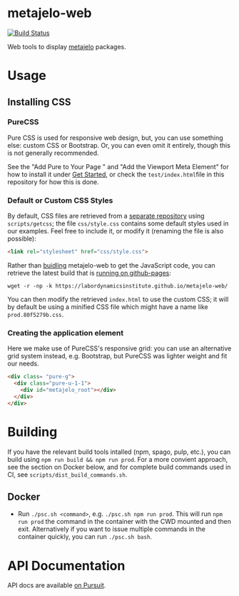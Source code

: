# metajelo-web

[![Build Status](https://travis-ci.com/labordynamicsinstitute/metajelo-web.svg?token=fzz41xcnJ15QPD7QhZkZ&branch=master)](https://travis-ci.com/labordynamicsinstitute/metajelo-web)

Web tools to display
[metajelo](https://github.com/labordynamicsinstitute/metajelo) packages.

# Usage

## Installing CSS

### PureCSS

Pure CSS is used for responsive web design, but, you can use something else:
custom CSS or Bootstrap. Or, you can even omit it entirely, though this is
not generally recommended.

See the "Add Pure to Your Page "
and "Add the Viewport Meta Element" for how to install it under [Get
Started](https://purecss.io/start/), or check the `test/index.html`file in this
repository for how this is done.

### Default or Custom CSS Styles

By default, CSS files are retrieved from a [separate repository](https://github.com/labordynamicsinstitute/metajelo-ui-css-classes) using `scripts/getcss`; the file `css/style.css` contains some default styles used in our examples.
Feel free to include it, or modify it (renaming the file is also possible):

```html
<link rel="stylesheet" href="css/style.css">
```

Rather than [buidling](#Building) metajelo-web to get the JavaScript code, you can retrieve the latest build that is
[running on github-pages](https://labordynamicsinstitute.github.io/metajelo-web):

```
wget -r -np -k https://labordynamicsinstitute.github.io/metajelo-web/
```

You can then modify the retrieved `index.html` to use the custom CSS;
it will by default be using a minified CSS file which might have a name
like `prod.80f5279b.css`.

### Creating the application element

Here we make use of PureCSS's responsive grid: you can use an alternative grid system
instead, e.g. Bootstrap, but PureCSS was lighter weight and fit our needs.


```html
<div class= "pure-g">
  <div class="pure-u-1-1">
    <div id="metajelo_root"></div>
  </div>
</div>
```

# Building

If you have the relevant build tools intalled (npm, spago, pulp, etc.), you can
build using `npm run build && npm run prod`. For a more convient approach, see
the section on Docker below, and for complete build commands used in CI, see
`scripts/dist_build_commands.sh`.

## Docker

* Run `./psc.sh <command>`, e.g. `./psc.sh npm run prod`. This will run `npm run
prod` the command in the container with the CWD mounted and then exit.
Alternatively if you want to issue multiple commands in the container quickly,
you can run `./psc.sh bash`.


# API Documentation

API docs are available [on Pursuit](https://pursuit.purescript.org/packages/purescript-metajelo-web).
